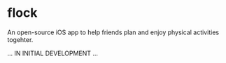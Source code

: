 # flock

An open-source iOS app to help friends plan and enjoy physical activities togehter.

...
IN INITIAL DEVELOPMENT
...

